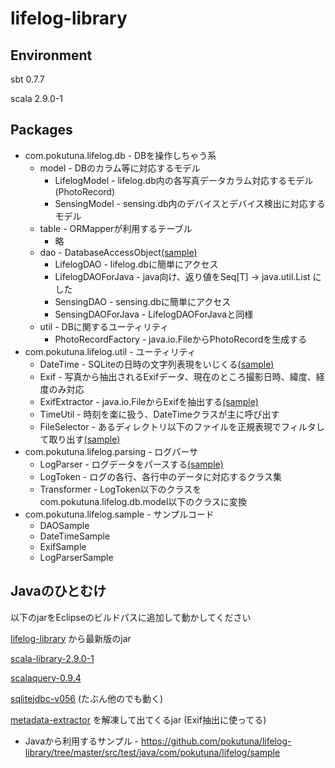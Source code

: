 # lifelog-library

## Environment

sbt 0.7.7

scala 2.9.0-1


## Packages

* com.pokutuna.lifelog.db - DBを操作しちゃう系
    * model - DBのカラム等に対応するモデル
        * LifelogModel - lifelog.db内の各写真データカラム対応するモデル(PhotoRecord)
        * SensingModel - sensing.db内のデバイスとデバイス検出に対応するモデル
    * table - ORMapperが利用するテーブル
        * 略
    * dao - DatabaseAccessObject[(sample)](https://github.com/pokutuna/lifelog-library/blob/master/src/test/java/com/pokutuna/lifelog/sample/DAOSample.java)
        * LifelogDAO - lifelog.dbに簡単にアクセス
        * LifelogDAOForJava - java向け、返り値をSeq[T] -> java.util.List<T> にした
        * SensingDAO - sensing.dbに簡単にアクセス
        * SensingDAOForJava - LifelogDAOForJavaと同様
    * util - DBに関するユーティリティ
        * PhotoRecordFactory - java.io.FileからPhotoRecordを生成する
* com.pokutuna.lifelog.util - ユーティリティ
    * DateTime - SQLiteの日時の文字列表現をいじくる[(sample)](https://github.com/pokutuna/lifelog-library/blob/master/src/test/java/com/pokutuna/lifelog/sample/DateTimeSample.java)
    * Exif - 写真から抽出されるExifデータ、現在のところ撮影日時、緯度、経度のみ対応
    * ExifExtractor - java.io.FileからExifを抽出する[(sample)](https://github.com/pokutuna/lifelog-library/blob/master/src/test/java/com/pokutuna/lifelog/sample/ExifSample.java)
    * TimeUtil - 時刻を楽に扱う、DateTimeクラスが主に呼び出す
    * FileSelector - あるディレクトリ以下のファイルを正規表現でフィルタして取り出す[(sample)](https://github.com/pokutuna/lifelog-library/blob/master/src/test/java/com/pokutuna/lifelog/sample/FileSelectorSample.java)
* com.pokutuna.lifelog.parsing - ログパーサ
    * LogParser - ログデータをパースする[(sample)](https://github.com/pokutuna/lifelog-library/blob/master/src/test/java/com/pokutuna/lifelog/sample/LogParserSample.java)
    * LogToken - ログの各行、各行中のデータに対応するクラス集
    * Transformer - LogToken以下のクラスをcom.pokutuna.lifelog.db.model以下のクラスに変換
* com.pokutuna.lifelog.sample - サンプルコード
    * DAOSample
    * DateTimeSample
    * ExifSample
    * LogParserSample


## Javaのひとむけ

以下のjarをEclipseのビルドパスに追加して動かしてください

[lifelog-library](https://github.com/pokutuna/lifelog-library/downloads/) から最新版のjar

[scala-library-2.9.0-1](http://scala-tools.org/repo-releases/org/scala-lang/scala-library/2.9.0-1/scala-library-2.9.0-1.jar)

[scalaquery-0.9.4](http://scala-tools.org/repo-releases/org/scalaquery/scalaquery_2.9.0/0.9.4/scalaquery_2.9.0-0.9.4.jar)

[sqlitejdbc-v056](http://files.zentus.com/sqlitejdbc/sqlitejdbc-v056.jar)
(たぶん他のでも動く)

[metadata-extractor](http://code.google.com/p/metadata-extractor/downloads/detail?name=metadata-extractor-2.5.0-RC2.zip) を解凍して出てくるjar
(Exif抽出に使ってる)


* Javaから利用するサンプル - https://github.com/pokutuna/lifelog-library/tree/master/src/test/java/com/pokutuna/lifelog/sample
